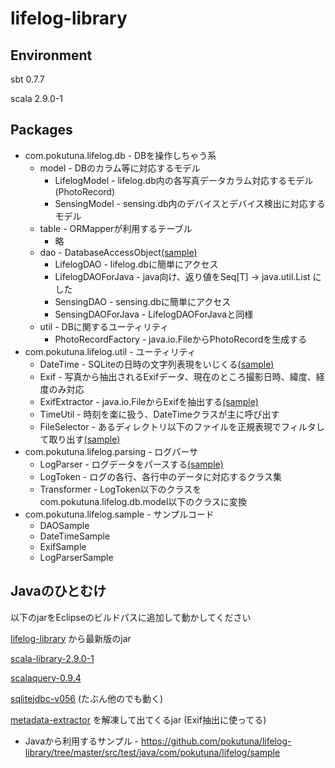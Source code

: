 # lifelog-library

## Environment

sbt 0.7.7

scala 2.9.0-1


## Packages

* com.pokutuna.lifelog.db - DBを操作しちゃう系
    * model - DBのカラム等に対応するモデル
        * LifelogModel - lifelog.db内の各写真データカラム対応するモデル(PhotoRecord)
        * SensingModel - sensing.db内のデバイスとデバイス検出に対応するモデル
    * table - ORMapperが利用するテーブル
        * 略
    * dao - DatabaseAccessObject[(sample)](https://github.com/pokutuna/lifelog-library/blob/master/src/test/java/com/pokutuna/lifelog/sample/DAOSample.java)
        * LifelogDAO - lifelog.dbに簡単にアクセス
        * LifelogDAOForJava - java向け、返り値をSeq[T] -> java.util.List<T> にした
        * SensingDAO - sensing.dbに簡単にアクセス
        * SensingDAOForJava - LifelogDAOForJavaと同様
    * util - DBに関するユーティリティ
        * PhotoRecordFactory - java.io.FileからPhotoRecordを生成する
* com.pokutuna.lifelog.util - ユーティリティ
    * DateTime - SQLiteの日時の文字列表現をいじくる[(sample)](https://github.com/pokutuna/lifelog-library/blob/master/src/test/java/com/pokutuna/lifelog/sample/DateTimeSample.java)
    * Exif - 写真から抽出されるExifデータ、現在のところ撮影日時、緯度、経度のみ対応
    * ExifExtractor - java.io.FileからExifを抽出する[(sample)](https://github.com/pokutuna/lifelog-library/blob/master/src/test/java/com/pokutuna/lifelog/sample/ExifSample.java)
    * TimeUtil - 時刻を楽に扱う、DateTimeクラスが主に呼び出す
    * FileSelector - あるディレクトリ以下のファイルを正規表現でフィルタして取り出す[(sample)](https://github.com/pokutuna/lifelog-library/blob/master/src/test/java/com/pokutuna/lifelog/sample/FileSelectorSample.java)
* com.pokutuna.lifelog.parsing - ログパーサ
    * LogParser - ログデータをパースする[(sample)](https://github.com/pokutuna/lifelog-library/blob/master/src/test/java/com/pokutuna/lifelog/sample/LogParserSample.java)
    * LogToken - ログの各行、各行中のデータに対応するクラス集
    * Transformer - LogToken以下のクラスをcom.pokutuna.lifelog.db.model以下のクラスに変換
* com.pokutuna.lifelog.sample - サンプルコード
    * DAOSample
    * DateTimeSample
    * ExifSample
    * LogParserSample


## Javaのひとむけ

以下のjarをEclipseのビルドパスに追加して動かしてください

[lifelog-library](https://github.com/pokutuna/lifelog-library/downloads/) から最新版のjar

[scala-library-2.9.0-1](http://scala-tools.org/repo-releases/org/scala-lang/scala-library/2.9.0-1/scala-library-2.9.0-1.jar)

[scalaquery-0.9.4](http://scala-tools.org/repo-releases/org/scalaquery/scalaquery_2.9.0/0.9.4/scalaquery_2.9.0-0.9.4.jar)

[sqlitejdbc-v056](http://files.zentus.com/sqlitejdbc/sqlitejdbc-v056.jar)
(たぶん他のでも動く)

[metadata-extractor](http://code.google.com/p/metadata-extractor/downloads/detail?name=metadata-extractor-2.5.0-RC2.zip) を解凍して出てくるjar
(Exif抽出に使ってる)


* Javaから利用するサンプル - https://github.com/pokutuna/lifelog-library/tree/master/src/test/java/com/pokutuna/lifelog/sample
